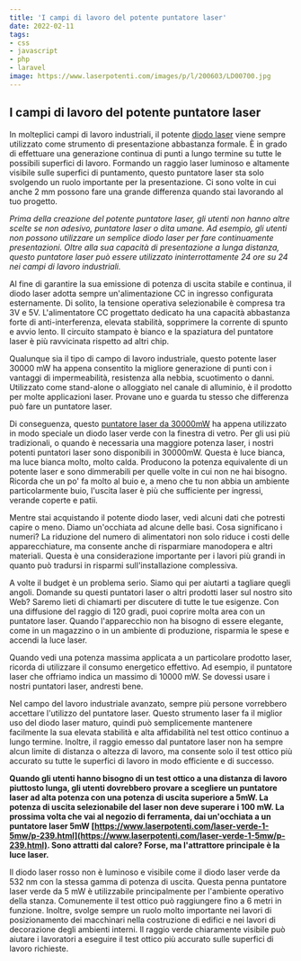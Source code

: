 ```yaml
---
title: 'I campi di lavoro del potente puntatore laser'
date: 2022-02-11
tags:
- css
- javascript
- php
- laravel
image: https://www.laserpotenti.com/images/p/l/200603/LD00700.jpg
---
```

## I campi di lavoro del potente puntatore laser

In molteplici campi di lavoro industriali, il potente [diodo laser](https://www.laserpotenti.com/diodo-laser/c-47_84.html) viene sempre utilizzato come strumento di presentazione abbastanza formale. È in grado di effettuare una generazione continua di punti a lungo termine su tutte le possibili superfici di lavoro. Formando un raggio laser luminoso e altamente visibile sulle superfici di puntamento, questo puntatore laser sta solo svolgendo un ruolo importante per la presentazione. Ci sono volte in cui anche 2 mm possono fare una grande differenza quando stai lavorando al tuo progetto.

*Prima della creazione del potente puntatore laser, gli utenti non hanno altre scelte se non adesivo, puntatore laser o dita umane. Ad esempio, gli utenti non possono utilizzare un semplice diodo laser per fare continuamente presentazioni. Oltre alla sua capacità di presentazione a lunga distanza, questo puntatore laser può essere utilizzato ininterrottamente 24 ore su 24 nei campi di lavoro industriali.*

Al fine di garantire la sua emissione di potenza di uscita stabile e continua, il diodo laser adotta sempre un'alimentazione CC in ingresso configurata esternamente. Di solito, la tensione operativa selezionabile è compresa tra 3V e 5V. L'alimentatore CC progettato dedicato ha una capacità abbastanza forte di anti-interferenza, elevata stabilità, sopprimere la corrente di spunto e avvio lento. Il circuito stampato è bianco e la spaziatura del puntatore laser è più ravvicinata rispetto ad altri chip.

Qualunque sia il tipo di campo di lavoro industriale, questo potente laser 30000 mW ha appena consentito la migliore generazione di punti con i vantaggi di impermeabilità, resistenza alla nebbia, scuotimento o danni. Utilizzato come stand-alone o alloggiato nel canale di alluminio, è il prodotto per molte applicazioni laser. Provane uno e guarda tu stesso che differenza può fare un puntatore laser.

Di conseguenza, questo [puntatore laser da 30000mW](https://www.laserpotenti.com/blog/n-217.html) ha appena utilizzato in modo speciale un diodo laser verde con la finestra di vetro. Per gli usi più tradizionali, o quando è necessaria una maggiore potenza laser, i nostri potenti puntatori laser sono disponibili in 30000mW. Questa è luce bianca, ma luce bianca molto, molto calda. Producono la potenza equivalente di un potente laser e sono dimmerabili per quelle volte in cui non ne hai bisogno. Ricorda che un po' fa molto al buio e, a meno che tu non abbia un ambiente particolarmente buio, l'uscita laser è più che sufficiente per ingressi, verande coperte e patii.

Mentre stai acquistando il potente diodo laser, vedi alcuni dati che potresti capire o meno. Diamo un'occhiata ad alcune delle basi. Cosa significano i numeri? La riduzione del numero di alimentatori non solo riduce i costi delle apparecchiature, ma consente anche di risparmiare manodopera e altri materiali. Questa è una considerazione importante per i lavori più grandi in quanto può tradursi in risparmi sull'installazione complessiva.

A volte il budget è un problema serio. Siamo qui per aiutarti a tagliare quegli angoli. Domande su questi puntatori laser o altri prodotti laser sul nostro sito Web? Saremo lieti di chiamarti per discutere di tutte le tue esigenze. Con una diffusione del raggio di 120 gradi, puoi coprire molta area con un puntatore laser. Quando l'apparecchio non ha bisogno di essere elegante, come in un magazzino o in un ambiente di produzione, risparmia le spese e accendi la luce laser.

Quando vedi una potenza massima applicata a un particolare prodotto laser, ricorda di utilizzare il consumo energetico effettivo. Ad esempio, il puntatore laser che offriamo indica un massimo di 10000 mW. Se dovessi usare i nostri puntatori laser, andresti bene.

Nel campo del lavoro industriale avanzato, sempre più persone vorrebbero accettare l'utilizzo del puntatore laser. Questo strumento laser fa il miglior uso del diodo laser maturo, quindi può semplicemente mantenere facilmente la sua elevata stabilità e alta affidabilità nel test ottico continuo a lungo termine. Inoltre, il raggio emesso dal puntatore laser non ha sempre alcun limite di distanza o altezza di lavoro, ma consente solo il test ottico più accurato su tutte le superfici di lavoro in modo efficiente e di successo.

**Quando gli utenti hanno bisogno di un test ottico a una distanza di lavoro piuttosto lunga, gli utenti dovrebbero provare a scegliere un puntatore laser ad alta potenza con una potenza di uscita superiore a 5mW. La potenza di uscita selezionabile del laser non deve superare i 100 mW. La prossima volta che vai al negozio di ferramenta, dai un'occhiata a un puntatore laser 5mW [https://www.laserpotenti.com/laser-verde-1-5mw/p-239.html](https://www.laserpotenti.com/laser-verde-1-5mw/p-239.html). Sono attratti dal calore? Forse, ma l'attrattore principale è la luce laser.**

Il diodo laser rosso non è luminoso e visibile come il diodo laser verde da 532 nm con la stessa gamma di potenza di uscita. Questa penna puntatore laser verde da 5 mW è utilizzabile principalmente per l'ambiente operativo della stanza. Comunemente il test ottico può raggiungere fino a 6 metri in funzione. Inoltre, svolge sempre un ruolo molto importante nei lavori di posizionamento dei macchinari nella costruzione di edifici e nei lavori di decorazione degli ambienti interni. Il raggio verde chiaramente visibile può aiutare i lavoratori a eseguire il test ottico più accurato sulle superfici di lavoro richieste.
